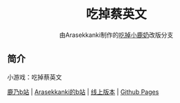 <div align="center">

# 吃掉蔡英文

由Arasekkanki制作的[吃掉小鹿奶](https://github.com/arcxingye/EatKano)改版分支

</div>


## 简介

小游戏：吃掉蔡英文

[鹿乃b站](https://space.bilibili.com/316381099)
|
[Arasekkanki的b站](https://b23.tv/kbk5gFW)
|
[线上版本](https://gtryobe.github.io/Eat-Tsai-Ing-wen/)
|
[Github Pages](https://github.com/GTryobe/Eat-Tsai-Ing-wen)

